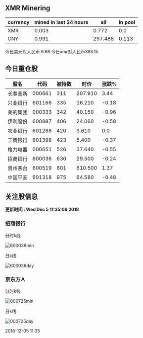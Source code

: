 ## XMR Minering

|currency|mined in last 24 hours|all|in pool|
|---|---|---|---|
|XMR|0.003|0.772|0.0|
|CNY|0.991|297.488|0.113|

今日美元对人民币 6.86	今日xmr对人民币385.15


## 今日重仓股 

|股名|代码|被持数|时价|涨跌%|
|---|---|---|---|---|
|长春高新|000661|311|207.910|3.44|
|兴业银行|601166|335|16.210|-0.18|
|美的集团|000333|342|40.150|-0.96|
|伊利股份|600887|406|24.060|-0.58|
|农业银行|601288|420|3.610|0.0|
|工商银行|601398|423|5.400|-0.37|
|格力电器|000651|526|37.640|-0.55|
|招商银行|600036|630|29.500|-0.24|
|贵州茅台|600519|801|610.500|1.37|
|中国平安|601318|975|64.580|-0.48|

## 关注股信息
**更新时间 : Wed Dec  5 11:35:09 2018**
### 招商银行 
分时k线

![600036min](http://image.sinajs.cn/newchart/min/n/sh600036.gif)

日k线

![600036day](http://image.sinajs.cn/newchart/daily/n/sh600036.gif)

### 京东方Ａ 
分时k线

![000725min](http://image.sinajs.cn/newchart/min/n/sz000725.gif)

日k线

![000725day](http://image.sinajs.cn/newchart/daily/n/sz000725.gif)

2018-12-05 11:35